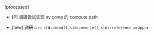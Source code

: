 [processed]

* [P] 调研尝试实现 nv comp 的 compute path

* [new] 调研 c++ `std::bind()`, `std::mem_fn()`, `std::reference_wrapper`
